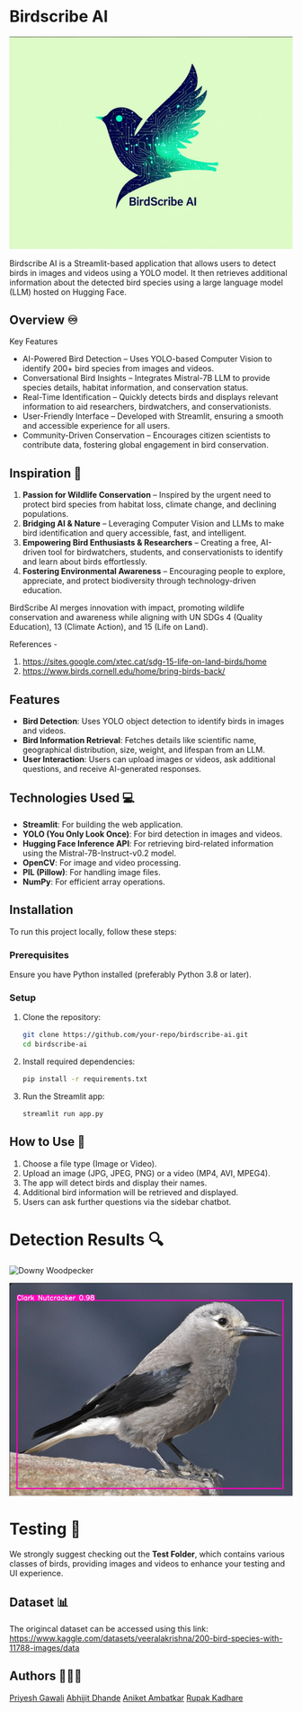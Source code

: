 # Birdscribe AI
![logo](assets/final_logo.png)

Birdscribe AI is a Streamlit-based application that allows users to detect birds in images and videos using a YOLO model. It then retrieves additional information about the detected bird species using a large language model (LLM) hosted on Hugging Face.

## Overview ♾️
Key Features
- AI-Powered Bird Detection – Uses YOLO-based Computer Vision to identify 200+ bird species from images and videos.
-  Conversational Bird Insights – Integrates Mistral-7B LLM to provide species details, habitat information, and conservation status.
-  Real-Time Identification – Quickly detects birds and displays relevant information to aid researchers, birdwatchers, and conservationists.
-  User-Friendly Interface – Developed with Streamlit, ensuring a smooth and accessible experience for all users.
- Community-Driven Conservation – Encourages citizen scientists to contribute data, fostering global engagement in bird conservation.

## Inspiration 🌄
1. **Passion for Wildlife Conservation** – Inspired by the urgent need to protect bird species from habitat loss, climate change, and declining populations.
2. **Bridging AI & Nature** – Leveraging Computer Vision and LLMs to make bird identification and query accessible, fast, and intelligent.
3. **Empowering Bird Enthusiasts & Researchers** – Creating a free, AI-driven tool for birdwatchers, students, and conservationists to identify and learn about birds effortlessly.
4. **Fostering Environmental Awareness** – Encouraging people to explore, appreciate, and protect biodiversity through technology-driven education.
   
BirdScribe AI merges innovation with impact, promoting wildlife conservation and awareness while aligning with UN SDGs 4 (Quality Education), 13 (Climate Action), and 15 (Life on Land).

References -  
1. https://sites.google.com/xtec.cat/sdg-15-life-on-land-birds/home
2. https://www.birds.cornell.edu/home/bring-birds-back/

## Features 

- **Bird Detection**: Uses YOLO object detection to identify birds in images and videos.
- **Bird Information Retrieval**: Fetches details like scientific name, geographical distribution, size, weight, and lifespan from an LLM.
- **User Interaction**: Users can upload images or videos, ask additional questions, and receive AI-generated responses.

## Technologies Used 💻

- **Streamlit**: For building the web application.
- **YOLO (You Only Look Once)**: For bird detection in images and videos.
- **Hugging Face Inference API**: For retrieving bird-related information using the Mistral-7B-Instruct-v0.2 model.
- **OpenCV**: For image and video processing.
- **PIL (Pillow)**: For handling image files.
- **NumPy**: For efficient array operations.

## Installation 

To run this project locally, follow these steps:

### Prerequisites

Ensure you have Python installed (preferably Python 3.8 or later).

### Setup

1. Clone the repository:
   ```sh
   git clone https://github.com/your-repo/birdscribe-ai.git
   cd birdscribe-ai
   ```
2. Install required dependencies:
   ```sh
   pip install -r requirements.txt
   ```
3. Run the Streamlit app:
   ```sh
   streamlit run app.py
   ```

## How to Use 📖

1. Choose a file type (Image or Video).
2. Upload an image (JPG, JPEG, PNG) or a video (MP4, AVI, MPEG4).
3. The app will detect birds and display their names.
4. Additional bird information will be retrieved and displayed.
5. Users can ask further questions via the sidebar chatbot.

# Detection Results 🔍

![Downy Woodpecker](assets/Downy_woodpecker.gif)

![Clark Nutcracker](assets/clark_nutcracker.png)


# Testing 🧪
We strongly suggest checking out the **Test Folder**, which contains various classes of birds, providing images and videos to enhance your testing and UI experience.

## Dataset 📊
The origincal dataset can be accessed using this link:
https://www.kaggle.com/datasets/veeralakrishna/200-bird-species-with-11788-images/data

## Authors 🧑🏻‍💻 

[Priyesh Gawali](https://github.com/Roronoa-17)
[Abhijit Dhande](https://github.com/abhijit-8688)
[Aniket Ambatkar](https://github.com/AniketAmbatkar)
[Rupak Kadhare](https://github.com/RupakKadhare15)
